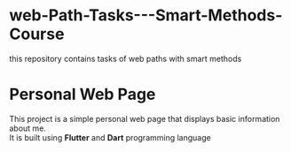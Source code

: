 # web-Path-Tasks---Smart-Methods-Course
this repository contains tasks of web paths with smart methods

# Personal Web Page
This project is a simple personal web page that displays basic information about me.  
It is built using **Flutter** and **Dart** programming language
